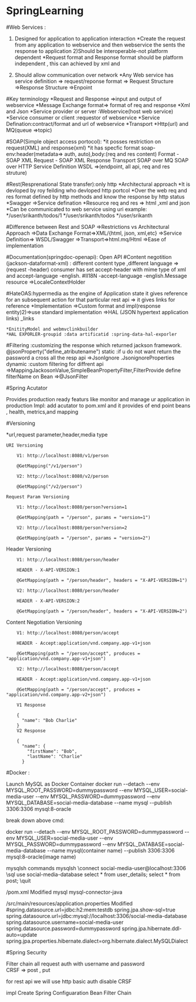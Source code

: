 # SpringLearning
#Web Services :
   1) Designed for  application to application interaction
	  *Create the request from any application  to webservice and then webservice the sents the response to application
   2)Should be interoperable-not platform dependent
     *Request format and Response format should be platform independent , this can achieved by xml and 
	 
   3) Should allow communication over network
   *Any Web service has service definition =>    request/reponse format => Request Structure =>Response Structure =>Enpoint
   
#Key terminology
 *Request and Response =>input and output of webservice
 *Message Exchange format=> format of req and response
    *Xml and Json
 *Service provider or server :Webservice(host web service)
 *Service consumer or client :requestor of webservice
 *Service Defination:contract/format  and url of webservice
 *Transport
   *Http(url) and MQ(queue =>topic)

#SOAP(Simple object access portocol):
*it posses restriction on request(XML) and response(xml)
*it has specfic format soap-env:header(metadata=> auth, auto),body:(req and res content)
Format - SOAP XML Request - SOAP XML Response
Transport
	SOAP over MQ
	SOAP over HTTP
Service Definition
	WSDL =>(endpoint, all api,  req and res struture)



#Rest(Resprenational State transfer):only http 
*Architectural approach
*It is devloped by roy feilding who devloped http portcol
*Over the web req and res format defined by http methods and know the response by http status 
*Swagger =>Service defination
*Resource req and res => html ,xml and json
*Can be communicated to web service using uri
   example:
        */user/srikanth/todos/1
		*/user/srikanth/todos
		*/user/srikanth
		
#Difference between Rest and SOAP
=>Restrictions vs Architectural Approach
=>Data Exchange Format=>XML/{html, json, xml,etc}
=>Service Definition=> WSDL/Swagger
=>Transport=>html.mq/Html
=>Ease of implementation


#Documentation(springdoc-openapi):
	Open API
#Content negotition (jackson-dataformat-xml) :
	different content type ,different language =>(request -header) consumer has set accept-header with mime type of xml and accept-language -english.
#II18N -accept-language -english.Message resource =>LocaleContextHolder

#HateOAS:hypermedia as the engine of Application state
    it gives reference for an subsequent action for that particular rest api => it gives links for reference
	*Implementation =>Custom format and impl(response entity)2)=>use standard  implementation =>HAL (JSON hypertext application links) _links
	
	*EnitityModel and webmvclinkbuilder
	*HAL EXPORLER-groupid :data artificatid :spring-data-hal-exporler

#Filtering :customizing the response which returned jackson framework.
@jsonProperty("define_atributename")
static :if u do not want return the password a cross all the resp api =>JsonIgnore .JsonignoreProperties
dynamic :custom filtering for diffrent api =>MappingJackosonValue,SimpleBeanPropertyFilter,FilterProvide
          define filterName on Bean =>@JsonFilter
		  
#Spring  Acutator

   Provides production ready featurs like monitor and manage ur application in production
Impl: add acutator to pom.xml and  it provides of end point beans , health, metrics,and mapping

#Versioning 

*url,request parameter,header,media type

	URI Versioning

		V1: http://localhost:8080/v1/person

		@GetMapping("/v1/person")

		V2: http://localhost:8080/v2/person

		@GetMapping("/v2/person")

	Request Param Versioning

		V1: http://localhost:8080/person?version=1

		@GetMapping(path = "/person", params = "version=1")

		V2: http://localhost:8080/person?version=2

		@GetMapping(path = "/person", params = "version=2")

Header Versioning

		V1: http://localhost:8080/person/header

		HEADER - X-API-VERSION:1

		@GetMapping(path = "/person/header", headers = "X-API-VERSION=1")

		V2: http://localhost:8080/person/header

		HEADER - X-API-VERSION:2

		@GetMapping(path = "/person/header", headers = "X-API-VERSION=2")

Content Negotiation Versioning

		V1: http://localhost:8080/person/accept

		HEADER - Accept:application/vnd.company.app-v1+json

		@GetMapping(path = "/person/accept", produces = "application/vnd.company.app-v1+json")

		V2: http://localhost:8080/person/accept

		HEADER - Accept:application/vnd.company.app-v1+json

		@GetMapping(path = "/person/accept", produces = "application/vnd.company.app-v2+json")

		V1 Response

		{
		  "name": "Bob Charlie"
		}
		V2 Response

		{
		  "name": {
			"firstName": "Bob",
			"lastName": "Charlie"
		  }

















#Docker :

Launch MySQL as Docker Container
docker run --detach --env MYSQL_ROOT_PASSWORD=dummypassword --env MYSQL_USER=social-media-user --env MYSQL_PASSWORD=dummypassword --env MYSQL_DATABASE=social-media-database --name mysql --publish 3306:3306 mysql:8-oracle

break down above cmd:

docker run --detach
--env MYSQL_ROOT_PASSWORD=dummypassword 
--env MYSQL_USER=social-media-user 
--env MYSQL_PASSWORD=dummypassword 
--env MYSQL_DATABASE=social-media-database 
--name mysql(container name)
--publish 3306:3306 
mysql:8-oracle(image name)

 

mysqlsh commands
mysqlsh
\connect social-media-user@localhost:3306
\sql
use social-media-database
select * from user_details;
select * from post;
\quit


/pom.xml Modified
<dependency>
	<groupId>mysql</groupId>
	<artifactId>mysql-connector-java</artifactId>
</dependency> 


/src/main/resources/application.properties Modified
#spring.datasource.url=jdbc:h2:mem:testdb
spring.jpa.show-sql=true
spring.datasource.url=jdbc:mysql://localhost:3306/social-media-database
spring.datasource.username=social-media-user
spring.datasource.password=dummypassword
spring.jpa.hibernate.ddl-auto=update
spring.jpa.properties.hibernate.dialect=org.hibernate.dialect.MySQLDialect
   
#Spring Security 

Filter chain all request auth with username and password  
CRSF => post , put

for rest api we will use http basic auth 
disable CRSF

impl
Create Spring Configuaration
Bean Filter Chain 






	
	